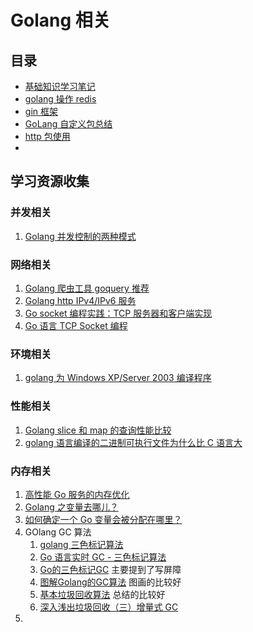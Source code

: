 # Golang 相关

## 目录

- [基础知识学习笔记](基础知识学习笔记。md)
- [golang 操作 redis](使用golang操作redis.md)
- [gin 框架](gin框架.md)
- [GoLang 自定义包总结](GoLang自定义包总结.md)
- [http 包使用](http包使用.md)
- 

## 学习资源收集

### 并发相关

1. [Golang 并发控制的两种模式](https://golangnote.com/topic/184.html)

### 网络相关

1. [Golang 爬虫工具 goquery 推荐](https://golangnote.com/topic/199.html)
2. [Golang http IPv4/IPv6 服务](https://golangnote.com/topic/256.html)
3. [Go socket 编程实践：TCP 服务器和客户端实现](https://colobu.com/2014/12/02/go-socket-programming-TCP/)
4. [Go 语言 TCP Socket 编程](https://tonybai.com/2015/11/17/tcp-programming-in-golang/)

### 环境相关

1. [golang 为 Windows XP/Server 2003 编译程序](https://golangnote.com/topic/202.html)

### 性能相关

1. [Golang slice 和 map 的查询性能比较](https://golangnote.com/topic/224.html)
2. [golang 语言编译的二进制可执行文件为什么比 C 语言大](https://www.cnxct.com/why-golang-elf-binary-file-is-large-than-c/)

### 内存相关

1. [高性能 Go 服务的内存优化](https://juejin.im/entry/5ca30b8d51882543b62c1d47)
2. [Golang 之变量去哪儿？](https://juejin.im/post/5c7920f3e51d457120759b77)
3. [如何确定一个 Go 变量会被分配在哪里？](http://russellluo.com/2019/07/how-to-confirm-where-a-go-variable-will-be-allocated.html)
4. GOlang GC 算法
   1. [golang 三色标记算法](http://idiotsky.top/2017/08/16/gc-three-color/)
   2. [Go 语言实时 GC - 三色标记算法](https://juejin.im/post/5c62d45ee51d457fa44f4404)
   3. [Go的三色标记GC](https://segmentfault.com/a/1190000012597428)  主要提到了写屏障
   4. [图解Golang的GC算法](https://i6448038.github.io/2019/03/04/golang-garbage-collector/) 图画的比较好
   5. [基本垃圾回收算法](https://github.com/tiancaiamao/go.blog/blob/master/content/gc.md) 总结的比较好
   6. [深入浅出垃圾回收（三）增量式 GC](https://liujiacai.net/blog/2018/08/04/incremental-gc/)
5. 